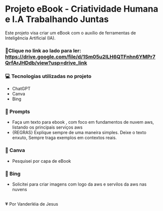 # Projeto eBook - Criatividade Humana e I.A Trabalhando Juntas

Este projeto visa criar um eBook com o auxílio de ferramentas de Inteligência Artificial (IA).

### 📕Clique no link ao lado para ler: https://drive.google.com/file/d/1Sm05u2ILH6QTFnhn6YMPr7QrfArJHDdb/view?usp=drive_link

### 💻 Tecnologias utilizadas no projeto
- ChatGPT
- Canva
- Bing
  
### 🧠 Prompts
 - Faça um texto para ebook , com foco em fundamentos de nuvem aws, listando os principais serviços aws
 - {REGRAS} Explique sempre de uma maneira simples. Deixe o texto enxuto, Sempre traga exemplos em contextos reais.

### 🧠 Canva

- Pesquisei por capa de eBook

### 🧠 Bing

- Solicitei para criar imagens com logo da aws e servilos da aws nas nuvens

<br/>:heartpulse: Por Vanderléia de Jesus

